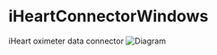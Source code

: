 # iHeartConnectorWindows
iHeart oximeter data connector
![Diagram](../../.github/profile/assets/images/connector.png)